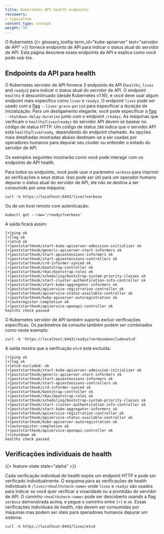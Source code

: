 ```yaml
---
title: Kubernetes API health endpoints
reviewers:
- logicalhan
content_type: concept
weight: 50
---
```


<!-- overview -->
O Kubernetes {{< glossary_tooltip term_id="kube-apiserver" text="servidor de API" >}} fornece endpoints de API para indicar o status atual do servidor de API. Esta página descreve esses endpoints da API e explica como você pode usá-los.

<!-- body -->

## Endpoints da API para health

O Kubernetes servidor de API fornece 3 endpoints de API (`healthz`, `livez` and `readyz`) para indicar o status atual do servidor de API.
O endpoint  `healthz` é descontinuado (desde Kubernetes v1.16), e você deve usar algum endpoint mais específico como `livez` e `readyz`.
O endpoint `livez` pode ser usado com a [flag](/docs/reference/command-line-tools-reference/kube-apiserver) `--livez-grace-period` para especificar a duração de inicialização.
Para um desligamento elegante, você pode especificar a [flag](/docs/reference/command-line-tools-reference/kube-apiserver) `--shutdown-delay-duration` junto com o endpoint `/readyz`.
As máquinas que verificam o `healthz`/`livez`/`readyz` do servidor API devem se basear no código de status HTTP.
Um código de status `200` indica que o servidor API está `healthy`/`live`/`ready`, dependendo do endpoint chamado.
As opções mais detalhadas mostradas abaixo destinam-se a ser usadas por operadores humanos para depurar seu cluster ou entender o estado do servidor de API.

Os exemplos seguintes mostrarão  como você pode interagir com os endpoints de API health.

Para todos os endpoints, você pode usar o parâmetro `verbose` para imprimir as verificações e seus status.
Isso pode ser útil para um operador humano depurar o status atual do servidor de API, ele não se destina a ser consumido por uma máquina:

```shell
curl -k https://localhost:6443/livez?verbose
```

Ou de um host remoto com autenticação:

```shell
kubectl get --raw='/readyz?verbose'
```

A saída ficará assim:

    [+]ping ok
    [+]log ok
    [+]etcd ok
    [+]poststarthook/start-kube-apiserver-admission-initializer ok
    [+]poststarthook/generic-apiserver-start-informers ok
    [+]poststarthook/start-apiextensions-informers ok
    [+]poststarthook/start-apiextensions-controllers ok
    [+]poststarthook/crd-informer-synced ok
    [+]poststarthook/bootstrap-controller ok
    [+]poststarthook/rbac/bootstrap-roles ok
    [+]poststarthook/scheduling/bootstrap-system-priority-classes ok
    [+]poststarthook/start-cluster-authentication-info-controller ok
    [+]poststarthook/start-kube-aggregator-informers ok
    [+]poststarthook/apiservice-registration-controller ok
    [+]poststarthook/apiservice-status-available-controller ok
    [+]poststarthook/kube-apiserver-autoregistration ok
    [+]autoregister-completion ok
    [+]poststarthook/apiservice-openapi-controller ok
    healthz check passed

O Kubernetes servidor de API também suporta excluir verificações específicas. 
Os parâmetros da consulta também podem ser combinados como neste exemplo:

```shell
curl -k 'https://localhost:6443/readyz?verbose&exclude=etcd'
```

A saída mostra que a verificação `etcd` está excluída:

    [+]ping ok
    [+]log ok
    [+]etcd excluded: ok
    [+]poststarthook/start-kube-apiserver-admission-initializer ok
    [+]poststarthook/generic-apiserver-start-informers ok
    [+]poststarthook/start-apiextensions-informers ok
    [+]poststarthook/start-apiextensions-controllers ok
    [+]poststarthook/crd-informer-synced ok
    [+]poststarthook/bootstrap-controller ok
    [+]poststarthook/rbac/bootstrap-roles ok
    [+]poststarthook/scheduling/bootstrap-system-priority-classes ok
    [+]poststarthook/start-cluster-authentication-info-controller ok
    [+]poststarthook/start-kube-aggregator-informers ok
    [+]poststarthook/apiservice-registration-controller ok
    [+]poststarthook/apiservice-status-available-controller ok
    [+]poststarthook/kube-apiserver-autoregistration ok
    [+]autoregister-completion ok
    [+]poststarthook/apiservice-openapi-controller ok
    [+]shutdown ok
    healthz check passed

## Verificações individuais de health

{{< feature-state state="alpha" >}}

Cada verificação individual de health expõe um endpoint HTTP e pode ser verificado individualmente.
O esquema para as verificações de health individuais é `/livez/<healthcheck-name>` onde  `livez` e `readyz` são usados para indicar se você quer verificar a vivacidade ou a prontidão do servidor de API.
O caminho `<healthcheck-name>` pode ser descoberto usando a flag `verbose` demonstrada acima, e pegue o caminho entre `[+]` e `ok`.
Essas verificações individuais de health, não devem ser consumidas por máquinas mas podem ser úteis para operadores humanos depurar um sistema:

```shell
curl -k https://localhost:6443/livez/etcd
```
